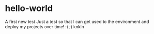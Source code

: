 # hello-world
A first new test
Just a test so that I can get used to the environment and deploy my projects over time! :) ;)
knkln
